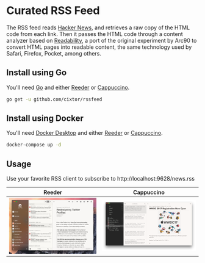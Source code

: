 # Curated RSS Feed

The RSS feed reads [Hacker News](https://news.ycombinator.com/), and retrieves a raw copy of the HTML code from each link. Then it passes the HTML code through a content analyzer based on [Readability](https://github.com/cixtor/readability), a port of the original experiment by Arc90 to convert HTML pages into readable content, the same technology used by Safari, Firefox, Pocket, among others.

## Install using Go

You'll need [Go](https://golang.org) and either [Reeder](https://reederapp.com) or [Cappuccino](http://cappuccinoapp.com).

```sh
go get -u github.com/cixtor/rssfeed
```

## Install using Docker

You'll need [Docker Desktop](https://www.docker.com/products/docker-desktop) and either [Reeder](https://reederapp.com) or [Cappuccino](http://cappuccinoapp.com).

```sh
docker-compose up -d
```

## Usage

Use your favorite RSS client to subscribe to http://localhost:9628/news.rss

| Reeder | Cappuccino |
|--------|------------|
| <img src="images/screenshot1.png" width="418"> | <img src="images/screenshot2.png" width="418"> |
